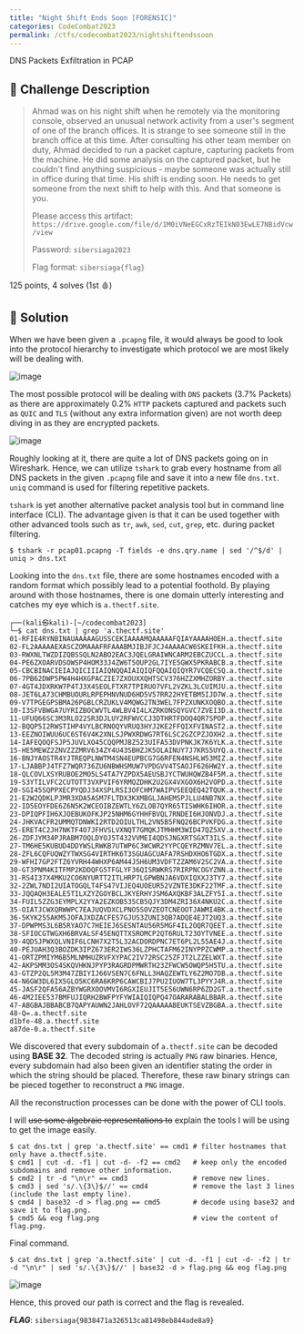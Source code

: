 ```yaml
---
title: "Night Shift Ends Soon [FORENSIC]"
categories: CodeCombat2023
permalink: /ctfs/codecombat2023/nightshiftendssoon
---
```


DNS Packets Exfiltration in PCAP

## 📁 Challenge Description
>Ahmad was on his night shift when he remotely via the monitoring console, observed an unusual network activity from a user's segment of one of the branch offices. It is strange to see someone still in the branch office at this time. After consulting his other team member on duty, Ahmad decided to run a packet capture, capturing packets from the machine. He did some analysis on the captured packet, but he couldn't find anything suspicious - maybe someone was actually still in office during that time. His shift is ending soon. He needs to get someone from the next shift to help with this. And that someone is you.
>
>Please access this artifact: `https://drive.google.com/file/d/1M0iVNeEGCxRzTEIkN03EwLE7NBidVcw/view`
>
>Password: `sibersiaga2023`
>
>Flag format: `sibersiaga{flag}`

125 points, 4 solves (1st 🩸)

## 🚩 Solution
When we have been given a `.pcapng` file, it would always be good to look into the protocol hierarchy to investigate which protocol we are most likely will be dealing with.

![image](https://github.com/pikaroot/pikaroot.github.io/assets/107750005/0864d46f-97b1-4541-b6d3-e84125427ce4)

The most possible protocol will be dealing with `DNS` packets (3.7% Packets) as there are approximately 0.2% `HTTP` packets captured and packets such as `QUIC` and `TLS` (without any extra information given) are not worth deep diving in as they are encrypted packets.

![image](https://github.com/pikaroot/pikaroot.github.io/assets/107750005/c0d157cd-911f-48bd-8629-5f081b0da011)

Roughly looking at it, there are quite a lot of DNS packets going on in Wireshark. Hence, we can utilize `tshark` to grab every hostname from all DNS packets in the given `.pcapng` file and save it into a new file `dns.txt`. `uniq` command is used for filtering repetitive packets.

`tshark` is yet another alternative packet analysis tool but in command line interface (CLI). The advantage given is that it can be used together with other advanced tools such as `tr`, `awk`, `sed`, `cut`, `grep`, etc. during packet filtering.  

```
$ tshark -r pcap01.pcapng -T fields -e dns.qry.name | sed '/^$/d' | uniq > dns.txt
```

Looking into the `dns.txt` file, there are some hostnames encoded with a random format which possibly lead to a potential foothold. By playing around with those hostnames, there is one domain utterly interesting and catches my eye which is `a.thectf.site`.

```
┌──(kali㉿kali)-[~/codecombat2023]
└─$ cat dns.txt | grep 'a.thectf.site'
01-RFIE4RYNBINAUAAAAAGUSSCEKIAAAAMQAAAAAFQIAYAAAAHOEH.a.thectf.site
02-FL2AAAAAEXASCZOMAAAFRFAAABMJIBJFJCJ4AAAACW6SKEIFKH.a.thectf.site
03-RWXNLTWZDIZQBSSQLN2ABO2EAC3JQELGRAIWNCARM2EBCZUCCL.a.thectf.site
04-PE6ZXOARVDSOWSP4HOM33J4ZW6T5OUP2GL7IYE5GWX5PKRABCB.a.thectf.site
05-CBCBINACIEIAJQICIIIAIQNQQAIAIQIQFQQAIQIQYR7VCQECSQ.a.thectf.site
06-7PB62DWP5PW4H4HXGPACZIE7ZXOUXXQHTSCV376HZZXMHZORBY.a.thectf.site
07-4GT4JDXRKW7P4TJ3X4SEOLFTXR7TPIRUO7VFL2VZKL3LCUIMJU.a.thectf.site
08-JET6LA73CHMBUOURLRPEPHNVNUD6HD5V57RR22HYETBM5IJD7W.a.thectf.site
09-V7TPGEGPSBMA26PGBLCRZUKLV4MQWG2TN3WEL7FPZXUNKXOQBO.a.thectf.site
10-I3SFVBWGA7UYRIZBOCWVTL4WLBV4I4LXZRKONSQYGVC7ZVEI3D.a.thectf.site
11-UFUQ66SC3M3RLO22SR3DJLUY2RFWVCCJ3DTHRTFDOQ4QR7SPOP.a.thectf.site
12-BQQP5I2RWSTIHP4VYLBCRNOQYVRUQ3HYJ2KE2FFQIXFVINAST2.a.thectf.site
13-EEZNOIWUU6UC6ST6V4K2XNLSJPWXRDWG7RT6LSC2GZCPZJOXH2.a.thectf.site
14-IAFEQOQFSJP5JUVLXO45CQQPMJBZ523UIFA53DVPNKJK7K6YLK.a.thectf.site
15-HE5MEWZ2ZNVZZZMRV634ZY4U43SBHZJK5OLAINUY7J7KRS5UYQ.a.thectf.site
16-BNJYAOSTR4YJTREQPLNWTM4SN4EUPBCG7G6RFEN4NSHLW53MIZ.a.thectf.site
17-LJABBPJ4TFZ7WQR736ZU6NBWHSMUW7VPDGVV4TSAOJF626HW2Y.a.thectf.site
18-QLCOVLXSYRUBOE2MO5LS4TA7YZPDX5AEUSBJYCTWUHQWZB4F5M.a.thectf.site
19-S3YTILVFC2CUTOTT3VXPVIF6YRMQZDHK2U2GX4VXGOX6H2VOPD.a.thectf.site
20-SGI45SQPPXECPYQDJ34XSPLRSI3OFCHM7WAIPVSEEQEQ42TQUK.a.thectf.site
21-E2W2QDKLPJMR3XDA5ASM7FLTDX3KXMBGLJAHEMSPJLLU4NB7NX.a.thectf.site
22-ID5EOYFDE6Z6N5K2WCEOIBZEWTLY6ZLOB7QYR65TISWHK6IHOR.a.thectf.site
23-DPIQPFIH6XJOEBUKOFKJP25NHM6GYHHFBVQL7RNDEI6HJONVDJ.a.thectf.site
24-JHKVACFR2UMMQTDNWKI2RTD2OIULTHL2VN5B5FNQ26BCPVKFDG.a.thectf.site
25-ERET4C2JH7NKTF4O7JFHVSLVXNQT7GMQKJTMHHM3WID47QZ5XV.a.thectf.site
26-ZDFJYM34PJRABM7OQLDYOJ5T432VVMEI4QDSJNGXRTSGXT3ILS.a.thectf.site
27-TM6HE5KUBUD4DDYWSLRWKB7UTWP6C3WCWR2YYPCQEYRZMNV7EL.a.thectf.site
28-ZFL6CQFUQWZYTWXSG4VIRTHK6T3SGUAGCUAFA7RSHDXHO6TGDX.a.thectf.site
29-WFHI7GP2FTZ6YVRH44WHXP6AM44J5H6UM3VDFTZZAM6V2SC2VA.a.thectf.site
30-GT3PNM4KITFMP2KDDQFG5TFGLYF36QISRWKRS7RIRPNCOGYZNN.a.thectf.site
31-RS4I37X4MKU2CO6NYURTT2ITLHRP7LGPWBNJA6VDXIQXXJ3TY7.a.thectf.site
32-2ZWL7NDI2UIATOGQLT4FS47VIJEQ4UOEUR52VZNTE3DKF22TMF.a.thectf.site
33-JQQAQH3EALE5TILXZYZGOYBCLJKYERHYJSM6AXQKBF3ALZFY5I.a.thectf.site
34-FUIL5ZZG3EYMPLX2YYA2EZKOB535CB5QJY3DM4ZRI36X4NKU2C.a.thectf.site
35-OIATJCWXQRWWPC7EAJUQVDXCLPNO5SOVZEOTCNEOOTJAWMI4BK.a.thectf.site
36-5KYK255AKM5JOFAJXDZACFES7GJUS3ZUNI3QB7ADQE4EJT2UQ3.a.thectf.site
37-DPWPMS3L6B5RYAO7C7HEIEJ6SESNTAU56R5MGF4IL2OQR7QEET.a.thectf.site
38-SFIOCGTWGXH6BRVALSF45ENQTTXSROMCP2QT6RULT23OYTVNEE.a.thectf.site
39-4QDSJPWXQLVNIF6LCNH7X2T5L32ACDORDPNC7ET6PL2L55AE4J.a.thectf.site
40-PEJUAH3Q3BOZDK3IPZ673ER2IWS36LZPHCTAFM62INYPPZCWMP.a.thectf.site
41-ORTZPMIYM6B5MLNMHUZRVFXYPAC2IV72RSC25ZFJT2LZZELWXT.a.thectf.site
42-AKPSMM3OS4SKQVHKNJPYP3RAGRDPMWRTH23ZFWCW5OWQP5H5TU.a.thectf.site
43-GTZP2QL5M3M47ZBIYIJ66VSEN7C6FNLL3HAQZEWTLY6Z2MO7DB.a.thectf.site
44-N6GW3DL6IX5GLO5KC6RA6KRP6CAWCBIJ7PU2IUOW7TL3PYYJ4R.a.thectf.site
45-JASF2QFA56AZBYWGRXOOVMVI6RGXIEUJIT5E56UWN6RP6ZD2GT.a.thectf.site
46-4M2IEE537BMFUJIQRH2BWFPYFYWIAIQIQPQ47OARARABALBBAR.a.thectf.site
47-ABGBAJBBABCB7QAPYAUWN2JAHLOVF72QAAAAABEUKTSEVZBGBA.a.thectf.site
48-Q=.a.thectf.site
d1bfe-48.a.thectf.site
a87de-0.a.thectf.site
```

We discovered that every subdomain of `a.thectf.site` can be decoded using **BASE 32**. The decoded string is actually `PNG` raw binaries. Hence, every subdomain had also been given an identifier stating the order in which the string should be placed. Therefore, these raw binary strings can be pieced together to reconstruct a `PNG` image.

All the reconstruction processes can be done with the power of CLI tools.

I will ~~use some algebraic representations to~~ explain the tools I will be using to get the image easily.

```
$ cat dns.txt | grep 'a.thectf.site' == cmd1 # filter hostnames that only have a.thectf.site.
$ cmd1 | cut -d. -f1 | cut -d- -f2 == cmd2   # keep only the encoded subdomains and remove other information.
$ cmd2 | tr -d "\n\r" == cmd3                # remove new lines.
$ cmd3 | sed 's/.\{3\}$//' == cmd4           # remove the last 3 lines (include the last empty line).
$ cmd4 | base32 -d > flag.png == cmd5        # decode using base32 and save it to flag.png.
$ cmd5 && eog flag.png                       # view the content of flag.png.
```

Final command.

```
$ cat dns.txt | grep 'a.thectf.site' | cut -d. -f1 | cut -d- -f2 | tr -d "\n\r" | sed 's/.\{3\}$//' | base32 -d > flag.png && eog flag.png
```

![image](https://github.com/pikaroot/pikaroot.github.io/assets/107750005/8be47323-77b2-4301-aee6-6abcf0de1a76)

Hence, this proved our path is correct and the flag is revealed.

***FLAG***: `sibersiaga{9838471a326513ca81498eb844ade8a9}`
